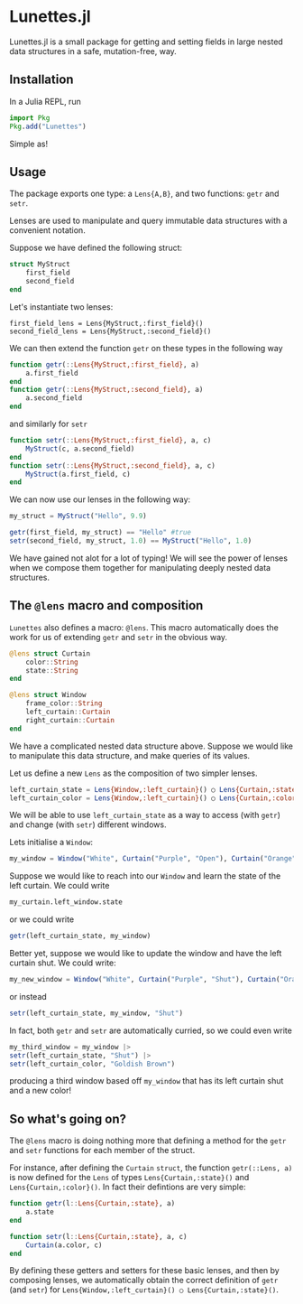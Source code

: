 # Lunettes.jl

Lunettes.jl is a small package for getting and setting fields in large nested
data structures in a safe, mutation-free, way.

## Installation

In a Julia REPL, run
```julia
import Pkg
Pkg.add("Lunettes")
```
Simple as!

## Usage

The package exports one type: a `Lens{A,B}`, and two functions: `getr` and `setr`.

Lenses are used to manipulate and query immutable data structures with a convenient notation.

Suppose we have defined the following struct:
```julia
struct MyStruct
    first_field
    second_field
end
```

Let's instantiate two lenses:
```
first_field_lens = Lens{MyStruct,:first_field}()
second_field_lens = Lens{MyStruct,:second_field}()
```

We can then extend the function `getr` on these types in the following way
```julia
function getr(::Lens{MyStruct,:first_field}, a)
    a.first_field
end
function getr(::Lens{MyStruct,:second_field}, a)
    a.second_field
end
```
and similarly for `setr`
```julia
function setr(::Lens{MyStruct,:first_field}, a, c)
    MyStruct(c, a.second_field)
end
function setr(::Lens{MyStruct,:second_field}, a, c)
    MyStruct(a.first_field, c)
end
```

We can now use our lenses in the following way:
```julia
my_struct = MyStruct("Hello", 9.9)

getr(first_field, my_struct) == "Hello" #true
setr(second_field, my_struct, 1.0) == MyStruct("Hello", 1.0)
```

We have gained not alot for a lot of typing! We will see the power 
of lenses when we compose them together for manipulating deeply nested
data structures. 

## The `@lens` macro and composition

`Lunettes` also defines a macro: `@lens`. This macro automatically 
does the work for us of extending `getr` and `setr` in the obvious way.

```julia
@lens struct Curtain
    color::String
    state::String
end
```

```julia
@lens struct Window
    frame_color::String
    left_curtain::Curtain
    right_curtain::Curtain
end
```

We have a complicated nested data structure above. Suppose we would like to manipulate this data structure, and make queries of its values.

Let us define a new `Lens` as the composition of two simpler lenses.

```julia
left_curtain_state = Lens{Window,:left_curtain}() ○ Lens{Curtain,:state}()
left_curtain_color = Lens{Window,:left_curtain}() ○ Lens{Curtain,:color}()
```

We will be able to use `left_curtain_state` as a way to access (with `getr`) and change (with `setr`) different windows.

Lets initialise a `Window`:

```julia
my_window = Window("White", Curtain("Purple", "Open"), Curtain("Orange","Shut"))
```

Suppose we would like to reach into our `Window` and learn the state of the left curtain. We could write 

```julia
my_curtain.left_window.state
```

or we could write

```julia
getr(left_curtain_state, my_window)
```

Better yet, suppose we would like to update the window and have the left curtain shut. We could write:

```julia
my_new_window = Window("White", Curtain("Purple", "Shut"), Curtain("Orange","Shut")) 
```

or instead

```julia
setr(left_curtain_state, my_window, "Shut")
```

In fact, both `getr` and `setr` are automatically curried, so we could even write

```julia
my_third_window = my_window |>
setr(left_curtain_state, "Shut") |> 
setr(left_curtain_color, "Goldish Brown")
```
producing a third window based off `my_window` that has its left curtain shut and a new color!

## So what's going on?

The `@lens` macro is doing nothing more that defining a method for the `getr` and `setr` functions for each member of the struct.

For instance, after defining the `Curtain` `struct`, the function `getr(::Lens, a)` is now defined for the `Lens` of types `Lens{Curtain,:state}()` and `Lens{Curtain,:color}()`. In fact their defintions are very simple:
```julia
function getr(l::Lens{Curtain,:state}, a)
    a.state
end

function setr(l::Lens{Curtain,:state}, a, c)
    Curtain(a.color, c)
end
```

By defining these getters and setters for these basic lenses, and then by composing lenses, we automatically obtain the correct definition of `getr` (and `setr`) for `Lens{Window,:left_curtain}() ○ Lens{Curtain,:state}()`.